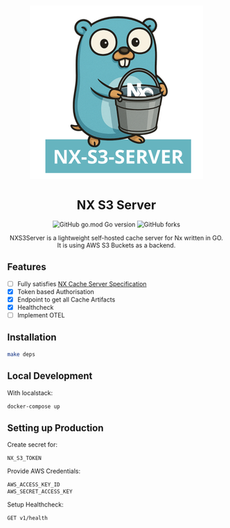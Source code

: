 <div align="center">

<img src="readme/nx-s3-server-transparent.png" width="400px">

# NX S3 Server

![GitHub go.mod Go version](https://img.shields.io/github/go-mod/go-version/mjarmoc/nx-s3-server?style=flat)
![GitHub forks](https://img.shields.io/github/forks/mjarmoc/nx-s3-server?style=flat)

NXS3Server is a lightweight self-hosted cache server for Nx written in GO.<br/>
It is using AWS S3 Buckets as a backend.

</div>

## Features

- [ ] Fully satisfies [NX Cache Server Specification](https://nx.dev/recipes/running-tasks/self-hosted-caching#build-your-own-caching-server)
- [x] Token based Authorisation
- [x] Endpoint to get all Cache Artifacts
- [x] Healthcheck
- [ ] Implement OTEL

## Installation

```sh
make deps
```

## Local Development

With localstack:

```sh
docker-compose up
```

## Setting up Production

Create secret for:

```
NX_S3_TOKEN
```

Provide AWS Credentials:

```
AWS_ACCESS_KEY_ID
AWS_SECRET_ACCESS_KEY
```

Setup Healthcheck:

```
GET v1/health
```
